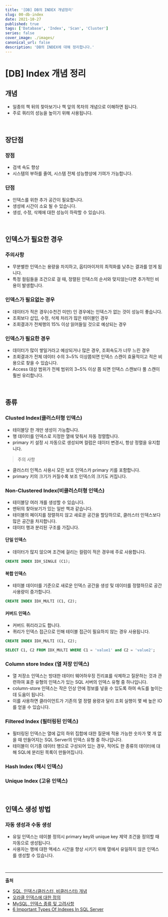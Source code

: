 ```yaml
---
title: '[DB] DB의 INDEX 개념정리'
slug: 00-db-index
date: 2021-10-27
published: true
tags: ['Database', 'Index', 'Scan', 'Cluster']
series: false
cover_image: ./images/
canonical_url: false
description: 'DB의 INDEX에 대해 정리합니다.'
---
```


# [DB] Index 개념 정리

## 개념

- 일종의 책 뒤의 찾아보기나 책 앞의 목차의 개념으로 이해하면 됩니다.
- 주로 쿼리의 성능을 높이기 위해 사용됩니다.

<br/>

## 장단점

### 장점

- 검색 속도 향상
- 시스템의 부하를 줄여, 시스템 전체 성능향상에 기여가 가능합니다.

### 단점

- 인덱스를 위한 추가 공간이 필요합니다.
- 생성에 시간이 소요 될 수 있습니다.
- 생성, 수정, 삭제에 대한 성능이 하락할 수 있습니다.

<br/>

## 인덱스가 필요한 경우

### 주의사항

- 무분별한 인덱스는 용량을 차지하고, 옵티마이저의 최적화를 낮추는 결과를 얻게 됩니다.
- 특정 컬림들을 조건으로 걸 때, 정렬된 인덱스의 순서와 맞지않는다면 추가적인 비용이 발생합니다.

### 인덱스가 필요없는 경우

- 데이터가 적은 경우(수천건 미만) 인 경우에는 인덱스가 없는 것이 성능이 좋습니다.
- 조회보다 삽입, 수정, 삭제 처리가 많은 테이블인 경우
- 조회결과가 전체행의 15% 이상 읽어들일 것으로 예상되는 경우

### 인덱스가 필요한 경우

- 데이터가 많이 쌓일거라고 예상되거나 많은 경우, 조회속도가 너무 느린 경우
- 조회결과가 전체 데이터 수의 3~5% 이상쯤되면 인덱스 스캔이 효율적이고 적은 비용으로 찾을 수 있습니다.
- Access 대상 범위가 전체 범위의 3~5% 이상 쯤 되면 인덱스 스캔보다 풀 스캔이 훨씬 유리합니다.

<br/>

## 종류

### Clusted Index(클러스터형 인덱스)

- 테이블당 한 개만 생성이 가능합니다.
- 행 데이터를 인덱스로 지정한 열에 맞춰서 자동 정렬합니다.
- primary 키 설정 시 자동으로 생성되며 컬럼은 데이터 변경시, 항상 정렬을 유지합니다.

> 주의 사항

- 클러스터 인젝스 사용시 모든 보조 인덱스카 primary 키를 포함합니다.
- primary 키의 크기가 커질수록 보조 인덱스의 크기도 커집니다.

### Non-Clustered Index(비클러스터형 인덱스)

- 테이블당 여러 개를 생성할 수 있습니다.
- 맨뒤의 찾아보기가 있는 일반 책과 같습니다.
- 테이블의 페이지를 정렬하지 않고 새로운 공간을 할당하므로, 클러스터 인덱스보다 많은 공간을 차지합니다.
- 데이터 행과 분리된 구조를 가집니다.

#### 단일 인덱스

- 데이터가 많지 않으며 조건에 걸리는 컬럼이 적은 경우에 주로 사용합니다.

```sql
CREATE INDEX IDX_SINGLE (C1);
```

#### 복합 인덱스

- 테이블 데이터를 기준으로 새로운 인덱스 공간을 생성 및 데이터를 정렬하므로 공간 사용량이 증가합니다.

```sql
CREATE INDEX IDX_MULTI (C1, C2);
```

#### 커버드 인덱스

- 커버드 쿼리라고도 합니다.
- 퀴리가 인덱스 접근으로 인해 테이블 접근이 필요하지 않는 경우 사용됩니다.

```sql
CREATE INDEX IDX_MULTI (C1, C2);
```

```sql
SELECT C1, C2 FROM IDX_MULTI WHERE C1 = 'value1' and C2 = 'value2';
```

### Column store Index (열 저장 인덱스)

- 열 저장소 인덱스는 방대한 데이터 웨어하우징 진리표를 삭제하고 질문하는 것과 관련하여 표준 유형의 인덱스가 있는 SQL 서버의 인덱스 유형 중 하나입니다.
- column-store 인덱스는 작은 인상 안에 정보를 넣을 수 있도록 하여 속도를 높이는데 도움이 됩니다.
- 이를 사용하면 클라이언트가 기존의 열 정렬 용량과 달리 조회 실행이 몇 배 높은 IO를 얻을 수 있습니다.

### Filtered Index (필터링된 인덱스)

- 필터링된 인덱스는 열에 값의 하위 집합에 대한 질문에 적용 가능한 숫자가 몇 개 없을 때 만들어지는 SQL Server의 인덱스 유형 중 하나입니다.
- 테이블이 이기종 데이터 행으로 구성되어 있는 경우, 적어도 한 종류의 데이터에 대해 SQL에 분리된 목록이 만들어집니다.

### Hash Index (해시 인덱스)

### Unique Index (고유 인덱스)

<br/>

## 인덱스 생성 방법

### 자동 생성과 수동 생성

- 유일 인덱스는 테이블 정의시 primary key와 unique key 제약 조건을 정의할 때 자동으로 생성됩니다.
- 사용자는 행에 대한 액세스 시간을 향상 시키기 위해 열에서 유일하지 않은 인덱스를 생성할 수 있습니다.

<br/>

---

**출처**

- [SQL, 인덱스(클러스터, 비클러스터) 개념](https://mongyang.tistory.com/75)
- [오라클 인덱스에 대한 정의](https://tipland.tistory.com/5)
- [MySQL, 인덱스 종류 및 고려사항](https://mozi.tistory.com/199)
- [6 Important Types Of Indexes In SQL Server](https://www.jigsawacademy.com/blogs/data-science/types-of-indexes-in-sql-server/amp/)
